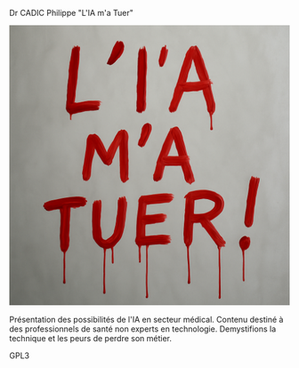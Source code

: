 Dr CADIC Philippe
"L'IA m'a Tuer"

<img src="27.png">

Présentation des possibilités de l'IA en secteur médical.
Contenu destiné à des professionnels de santé non experts en technologie.
Demystifions la technique et les peurs de perdre son métier.

GPL3
